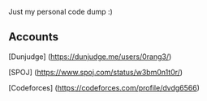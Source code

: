 Just my personal code dump :)

## Accounts 

[Dunjudge] (https://dunjudge.me/users/0rang3/)

[SPOJ] (https://www.spoj.com/status/w3bm0n1t0r/)

[Codeforces] (https://codeforces.com/profile/dvdg6566)
